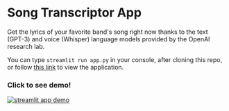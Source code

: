 # Song Transcriptor App
Get the lyrics of your favorite band's song right now thanks to the text (GPT-3) and voice (Whisper) language models provided by the OpenAI research lab.

You can type `streamlit run app.py` in your console, after cloning this repo, or follow [this link](https://bartekkrzepkowski-song-transcriptor-app-streamlit-app-e3htiq.streamlitapp.com/) to view the application.

### Click to see demo!

[![streamlit app demo](https://img.youtube.com/vi/5XqY8TUcR0c/0.jpg)](https://www.youtube.com/watch?v=5XqY8TUcR0c)
